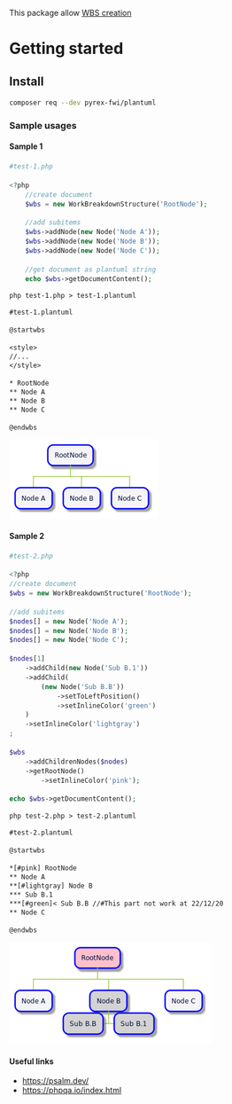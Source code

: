 
This package allow [WBS creation](https://plantuml.com/fr/wbs-diagram) 

# Getting started

## Install

```sh
composer req --dev pyrex-fwi/plantuml
```


### Sample usages

#### Sample 1

```php
#test-1.php

<?php
    //create document
    $wbs = new WorkBreakdownStructure('RootNode');
    
    //add subitems
    $wbs->addNode(new Node('Node A'));
    $wbs->addNode(new Node('Node B'));
    $wbs->addNode(new Node('Node C'));

    //get document as plantuml string
    echo $wbs->getDocumentContent();

```

```shell
php test-1.php > test-1.plantuml
```

```plantuml
#test-1.plantuml

@startwbs

<style>
//...
</style>

* RootNode
** Node A
** Node B
** Node C

@endwbs
```

![test-1](doc/test-1.png)


#### Sample 2

```php
#test-2.php

<?php
//create document
$wbs = new WorkBreakdownStructure('RootNode');

//add subitems
$nodes[] = new Node('Node A');
$nodes[] = new Node('Node B');
$nodes[] = new Node('Node C');

$nodes[1]
    ->addChild(new Node('Sub B.1'))
    ->addChild(
        (new Node('Sub B.B'))
            ->setToLeftPosition()
            ->setInlineColor('green')
    )
    ->setInlineColor('lightgray')
;

$wbs
    ->addChildrenNodes($nodes)
    ->getRootNode()
        ->setInlineColor('pink');

echo $wbs->getDocumentContent();


```

```shell
php test-2.php > test-2.plantuml
```

```plantuml
#test-2.plantuml

@startwbs

*[#pink] RootNode
** Node A
**[#lightgray] Node B
*** Sub B.1
***[#green]< Sub B.B //#This part not work at 22/12/20
** Node C

@endwbs
```

![test-2](doc/test-2.png)

#### Useful links

* https://psalm.dev/
* https://phpqa.io/index.html
